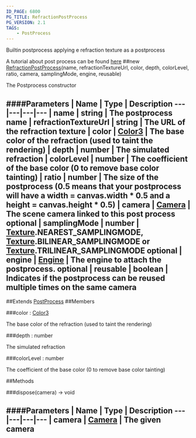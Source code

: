 ```yaml
---
ID_PAGE: 6800
PG_TITLE: RefractionPostProcess
PG_VERSION: 2.1
TAGS:
    - PostProcess
---
```


Builtin postprocess applying e refraction texture as a postprocess

A tutorial about post process can be found [here](https://github.com/BabylonJS/Babylon.js/wiki/How-to-use-postprocesses)
##new [RefractionPostProcess](page.php?p=6800)(name, refractionTextureUrl, color, depth, colorLevel, ratio, camera, samplingMode, engine, reusable)



The Postprocess constructor




####Parameters
 | Name | Type | Description
---|---|---|---
 | name | string | The postprocess name
 | refractionTextureUrl | string | The URL of the refraction texture
 | color | [Color3](page.php?p=6748) | The base color of the refraction (used to taint the rendering)
 | depth | number | The simulated refraction
 | colorLevel | number | The coefficient of the base color (0 to remove base color tainting)
 | ratio | number | The size of the postprocess (0.5 means that your postprocess will have a width = canvas.width * 0.5 and a height = canvas.height * 0.5)
 | camera | [Camera](page.php?p=6631) | The scene camera linked to this post process
optional | samplingMode | number | [Texture](page.php?p=6733).NEAREST_SAMPLINGMODE, [Texture](page.php?p=6733).BILINEAR_SAMPLINGMODE or [Texture](page.php?p=6733).TRILINEAR_SAMPLINGMODE
optional | engine | [Engine](page.php?p=6629) | The engine to attach the postprocess.
optional | reusable | boolean | Indicates if the postprocess can be reused multiple times on the same camera
---

##Extends
 [PostProcess](page.php?p=6790)
##Members

###color : [Color3](page.php?p=6748)




The base color of the refraction (used to taint the rendering)



###depth : number




The simulated refraction



###colorLevel : number




The coefficient of the base color (0 to remove base color tainting)











##Methods

###dispose(camera) &rarr; void

####Parameters
 | Name | Type | Description
---|---|---|---
 | camera | [Camera](page.php?p=6631) | The given camera
---

